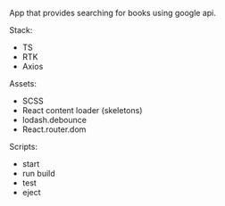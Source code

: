 App that provides searching for books using google api.

Stack:

- TS
- RTK
- Axios

Assets:

- SCSS
- React content loader (skeletons)
- lodash.debounce
- React.router.dom

Scripts:

- start
- run build
- test
- eject